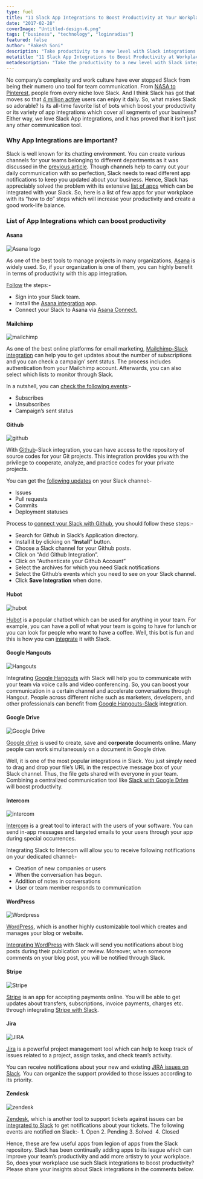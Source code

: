 ```yaml
---
type: fuel
title: "11 Slack App Integrations to Boost Productivity at Your Workplace"
date: "2017-02-28"
coverImage: "Untitled-design-6.png"
tags: ["business", "technology", "loginradius"]
featured: false 
author: "Rakesh Soni"
description: "Take productivity to a new level with Slack integrations. Check out the best Slack app integrations available for you."
metatitle: "11 Slack App Integrations to Boost Productivity at Workplace"
metadescription: "Take the productivity to a new level with Slack integrations. Check out the best Slack app integrations available for you."
---
```



No company’s complexity and work culture have ever stopped Slack from being their numero uno tool for team communication. From [NASA to Pinterest](https://slack.com/customers), people from every niche love Slack. And I think Slack has got that moves so that [4 million active](http://expandedramblings.com/index.php/slack-statistics/) users can enjoy it daily. So, what makes Slack so adorable? Is its all-time favorite list of bots which boost your productivity or its variety of app integrations which cover all segments of your business? Either way, we love Slack App integrations, and it has proved that it isn't just any other communication tool.

### **Why App Integrations are important?**

Slack is well known for its chatting environment. You can create various channels for your teams belonging to different departments as it was discussed in the [previous article](https://www.loginradius.com/blog/fuel/2017/02/how-to-be-a-pro-at-slack-in-6-simple-steps/). Though channels help to carry out your daily communication with so perfection, Slack needs to read different app notifications to keep you updated about your business. Hence, Slack has appreciably solved the problem with its extensive [list of apps](https://slack.com/apps) which can be integrated with your Slack. So, here is a list of few apps for your workplace with its “how to do” steps which will increase your productivity and create a good work-life balance.

### **List of App Integrations which can boost productivity**

#### **Asana**

![Asana logo](      Asana_logo_new.png?ver=1553881376)

As one of the best tools to manage projects in many organizations, [Asana](https://asana.com/customers/) is widely used. So, if your organization is one of them, you can highly benefit in terms of productivity with this app integration.

[Follow](https://asana.com/guide/help/api/slack) the steps:-

- Sign into your Slack team.
- Install the [Asana integration](https://slack.com/apps/A0F81FK1C-asana) app.
- Connect your Slack to Asana via [Asana Connect.](https://asana.com/guide/help/api/api#gl-connect)

#### **Mailchimp**

![mailchimp](      mailchimp.jpg?ver=1553881376)

As one of the best online platforms for email marketing, [Mailchimp-Slack integration](https://slack.com/apps/new/A0F82E726-mailchimp) can help you to get updates about the number of subscriptions and you can check a campaign’ sent status. The process includes authentication from your Mailchimp account. Afterwards, you can also select which lists to monitor through Slack.

In a nutshell, you can [check the following events](https://connect.mailchimp.com/integrations/slack):-

- Subscribes
- Unsubscribes
- Campaign’s sent status

#### **Github**

![github](      github.jpg?ver=1553881376)

With [Github](https://github.com/)\-Slack integration, you can have access to the repository of source codes for your Git projects. This integration provides you with the privilege to cooperate, analyze, and practice codes for your private projects.

You can get the [following updates](https://get.slack.help/hc/en-us/articles/232289568-Use-GitHub-with-Slack) on your Slack channel:-

- Issues
- Pull requests
- Commits
- Deployment statuses

Process to [connect your Slack with Github](https://get.slack.help/hc/en-us/articles/232289568-Use-GitHub-with-Slack), you should follow these steps:-

- Search for Github in Slack’s Application directory.
- Install it by clicking on “**Install**” button.
- Choose a Slack channel for your Github posts.
- Click on “Add Github Integration”.
- Click on “Authenticate your Github Account”
- Select the archives for which you need Slack notifications
- Select the Github’s events which you need to see on your Slack channel.
- Click **Save Integration** when done.

#### **Hubot**

![hubot](      hubot.png?ver=1553881376)

[Hubot](https://hubot.github.com/) is a popular chatbot which can be used for anything in your team. For example, you can have a poll of what your team is going to have for lunch or you can look for people who want to have a coffee. Well, this bot is fun and this is how you can [integrate](https://slack.com/apps/A0F7XDU93-hubot) it with Slack.

#### **Google Hangouts**

![Hangouts](      Hangouts_Icon.png?ver=1553881376)

Integrating [Google Hangouts](https://hangouts.google.com/?hl=en&authuser=0) with Slack will help you to communicate with your team via voice calls and video conferencing. So, you can boost your communication in a certain channel and accelerate conversations through Hangout. People across different niche such as marketers, developers, and other professionals can benefit from [Google Hangouts-Slack](https://slack.com/apps/new/A0F7YS351-google-hangouts) integration.

#### **Google Drive**

![Google Drive](      2000px-Logo_of_Google_Drive.svg.png?ver=1553881376)

[Google drive](https://drive.google.com/) is used to create, save and **corporate** documents online. Many people can work simultaneously on a document in Google drive.

Well, it is one of the most popular integrations in Slack. You just simply need to drag and drop your file’s URL in the respective message box of your Slack channel. Thus, the file gets shared with everyone in your team. Combining a centralized communication tool like [Slack with Google Drive](https://slack.com/apps/manage) will boost productivity.

#### **Intercom**

![intercom](      intercom.png?ver=1553881376)

[Intercom](https://www.intercom.com/) is a great tool to interact with the users of your software. You can send in-app messages and targeted emails to your users through your app during special occurrences.

Integrating Slack to Intercom will allow you to receive following notifications on your dedicated channel:-

- Creation of new companies or users
- When the conversation has begun.
- Addition of notes in conversations
- User or team member responds to communication

#### **WordPress**

![Wordpress](      Wordpress-logo-hoz-rgb.png?ver=1553881376)

[WordPress](https://wordpress.com/), which is another highly customizable tool which creates and manages your blog or website.

[Integrating WordPress](http://www.wpbeginner.com/plugins/how-to-integrate-slack-with-wordpress/) with Slack will send you notifications about blog posts during their publication or review. Moreover, when someone comments on your blog post, you will be notified through Slack.

#### **Stripe**

![Stripe ](      Stripe_logo_revised_2014.png?ver=1553881376)

[Stripe](https://stripe.com/) is an app for accepting payments online. You will be able to get updates about transfers, subscriptions, invoice payments, charges etc. through integrating [Stripe with Slack](https://slack.com/apps/new/A0F81FNVC-stripe).

#### **Jira**

![JIRA](      JIRA.png?ver=1553881376)

[Jira](https://www.atlassian.com/software/jira) is a powerful project management tool which can help to keep track of issues related to a project, assign tasks, and check team’s activity.

You can receive notifications about your new and existing [JIRA issues on Slack](https://slack.com/apps/A0F7YS3MZ-jira). You can organize the support provided to those issues according to its priority.

#### **Zendesk**

![zendesk](      zendesk-300x300.jpg?ver=1553881376)

[Zendesk](https://www.zendesk.com/), which is another tool to support tickets against issues can be [integrated to Slack](https://slack.com/apps/new/A0F81FPJS-zendesk) to get notifications about your tickets. The following events are notified on Slack:- 1\. Open 2\. Pending 3\. Solved  4. Closed

Hence, these are few useful apps from legion of apps from the Slack repository. Slack has been continually adding apps to its league which can improve your team’s productivity and add more artistry to your workplace. So, does your workplace use such Slack integrations to boost productivity? Please share your insights about Slack integrations in the comments below.
